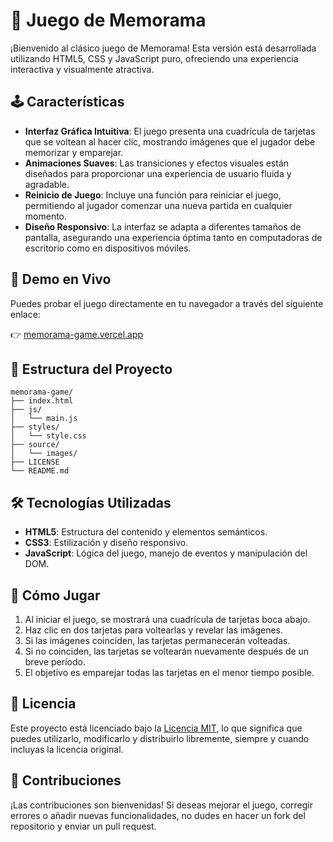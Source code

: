 # 🧠 Juego de Memorama

¡Bienvenido al clásico juego de Memorama! Esta versión está desarrollada utilizando HTML5, CSS y JavaScript puro, ofreciendo una experiencia interactiva y visualmente atractiva.

## 🕹️ Características

- **Interfaz Gráfica Intuitiva**: El juego presenta una cuadrícula de tarjetas que se voltean al hacer clic, mostrando imágenes que el jugador debe memorizar y emparejar.
- **Animaciones Suaves**: Las transiciones y efectos visuales están diseñados para proporcionar una experiencia de usuario fluida y agradable.
- **Reinicio de Juego**: Incluye una función para reiniciar el juego, permitiendo al jugador comenzar una nueva partida en cualquier momento.
- **Diseño Responsivo**: La interfaz se adapta a diferentes tamaños de pantalla, asegurando una experiencia óptima tanto en computadoras de escritorio como en dispositivos móviles.

## 🚀 Demo en Vivo

Puedes probar el juego directamente en tu navegador a través del siguiente enlace:

👉 [memorama-game.vercel.app](https://memorama-game.vercel.app)

## 📂 Estructura del Proyecto

```
memorama-game/
├── index.html
├── js/
│   └── main.js
├── styles/
│   └── style.css
├── source/
│   └── images/
├── LICENSE
└── README.md
```

## 🛠️ Tecnologías Utilizadas

- **HTML5**: Estructura del contenido y elementos semánticos.
- **CSS3**: Estilización y diseño responsivo.
- **JavaScript**: Lógica del juego, manejo de eventos y manipulación del DOM.

## 📌 Cómo Jugar

1. Al iniciar el juego, se mostrará una cuadrícula de tarjetas boca abajo.
2. Haz clic en dos tarjetas para voltearlas y revelar las imágenes.
3. Si las imágenes coinciden, las tarjetas permanecerán volteadas.
4. Si no coinciden, las tarjetas se voltearán nuevamente después de un breve período.
5. El objetivo es emparejar todas las tarjetas en el menor tiempo posible.

## 📄 Licencia

Este proyecto está licenciado bajo la [Licencia MIT](LICENSE), lo que significa que puedes utilizarlo, modificarlo y distribuirlo libremente, siempre y cuando incluyas la licencia original.

## 🤝 Contribuciones

¡Las contribuciones son bienvenidas! Si deseas mejorar el juego, corregir errores o añadir nuevas funcionalidades, no dudes en hacer un fork del repositorio y enviar un pull request.

